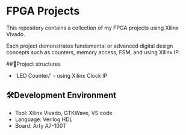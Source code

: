 # FPGA Projects 

This repository contains a collection of my FPGA projects using Xilinx Vivado. 

Each project demonstrates fundamental or advanced digital design concepts such as counters, memory access, FSM, and using Xilinx IP.

##📁Project structures
- 'LED Counter/' - using Xilinx Clock IP


## 🛠Development Environment
- Tool: Xilinx Vivado, GTKWave, VS code
- Language: Verilog HDL
- Board: Arty A7-100T
